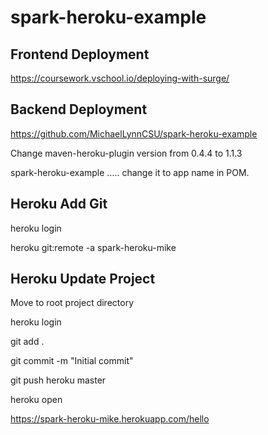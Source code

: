 # spark-heroku-example

## Frontend Deployment

https://coursework.vschool.io/deploying-with-surge/

## Backend Deployment

https://github.com/MichaelLynnCSU/spark-heroku-example

Change maven-heroku-plugin version from 0.4.4 to 1.1.3

spark-heroku-example ..... change it to app name in POM.

## Heroku Add Git

heroku login

heroku git:remote -a spark-heroku-mike

## Heroku Update Project

Move to root project directory

heroku login

git add .

git commit -m "Initial commit"

git push heroku master

heroku open

https://spark-heroku-mike.herokuapp.com/hello
